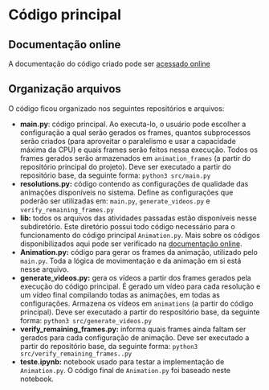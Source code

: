 # Código principal

## Documentação online

A documentação do código criado pode ser [acessado online](https://gregoriofornetti.github.io/projeto-cg/docs/_build/html/index.html)

## Organização arquivos

O código ficou organizado nos seguintes repositórios e arquivos:

- **main.py**: código principal. Ao executa-lo, o usuário pode escolher a configuração a qual serão gerados os frames, quantos subprocessos serão criados (para aproveitar o paralelismo e usar a capacidade máxima da CPU) e quais frames serão feitos nessa execução. Todos os frames gerados serão armazenados em `animation_frames` (a partir do repositório principal do projeto). Deve ser executado a partir do repositório base, da seguinte forma: `python3 src/main.py`
- **resolutions.py:** código contendo as configurações de qualidade das animações disponíveis no sistema. Define as configurações que poderão ser utilizadas em: `main.py`, `generate_videos.py` e `verify_remaining_frames.py`
- **lib:** todos os arquivos das atividades passadas estão disponíveis nesse subdiretório. Este diretório possui todo código necessário para o funcionamento do código principal `Animation.py`. Mais sobre os códigos disponibilizados aqui pode ser verificado na [documentação online](https://gregoriofornetti.github.io/projeto-cg/docs/_build/html/index.html).
- **Animation.py:** código para gerar os frames da animação, utilizado pelo `main.py`. Toda a lógica de movimentação e da animação em si está nesse arquivo.
- **generate_videos.py:** gera os vídeos a partir dos frames gerados pela execução do código principal. É gerado um vídeo para cada resolução e um vídeo final compilando todas as animações, em todas as configurações. Armazena os vídeos em `animations` (a partir do código principal). Deve ser executado a partir do respositório base, da seguinte forma: `python3 src/generate_videos.py`
- **verify_remaining_frames.py:** informa quais frames ainda faltam ser gerados para cada configuração de animação. Deve ser executado a partir do repositório base, da seguinte forma: `python3 src/verify_remaining_frames..py`
- **teste.ipynb:** notebook usado para testar a implementação de `Animation.py`. O código final de `Animation.py` foi baseado neste notebook.
